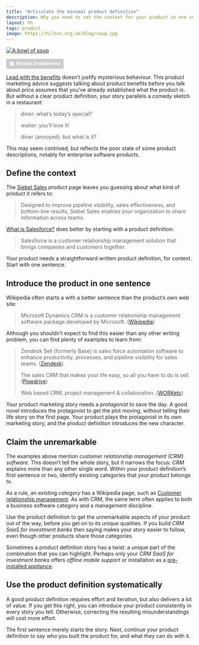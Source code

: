 ```yaml
---
title: "Articulate the minimal product definition"
description: Why you need to set the context for your product in one sentence
layout: hh
tags: product
image: https://hilton.org.uk/blog/soup.jpg
---
```


<!-- 
1. Lead with the benefits doesn’t mean being coy about what you’re actually selling.
2. Say what the product is in one sentence
3. Identify with product categories you’re in
4. Claim the unremarkable
5. Own being an old play with a new twist
-->

[![A bowl of soup](soup.jpg)](https://unsplash.com/photos/VVPC-DEBi2I)

<a style="background-color:#ccc;color:white;text-decoration:none;padding:4px 6px;font-family:-apple-system, sans-serif;font-size:12px;font-weight:bold;line-height:1.2;display:inline-block;border-radius:3px" href="https://unsplash.com/photos/VVPC-DEBi2I" rel="noopener noreferrer" title="Download free do whatever you want high-resolution photos from Monika Grabkowska"><span style="display:inline-block;padding:2px 3px"><svg xmlns="http://www.w3.org/2000/svg" style="height:12px;width:auto;position:relative;vertical-align:middle;top:-1px;fill:white" viewBox="0 0 32 32"><title>unsplash-logo</title><path d="M20.8 18.1c0 2.7-2.2 4.8-4.8 4.8s-4.8-2.1-4.8-4.8c0-2.7 2.2-4.8 4.8-4.8 2.7.1 4.8 2.2 4.8 4.8zm11.2-7.4v14.9c0 2.3-1.9 4.3-4.3 4.3h-23.4c-2.4 0-4.3-1.9-4.3-4.3v-15c0-2.3 1.9-4.3 4.3-4.3h3.7l.8-2.3c.4-1.1 1.7-2 2.9-2h8.6c1.2 0 2.5.9 2.9 2l.8 2.4h3.7c2.4 0 4.3 1.9 4.3 4.3zm-8.6 7.5c0-4.1-3.3-7.5-7.5-7.5-4.1 0-7.5 3.4-7.5 7.5s3.3 7.5 7.5 7.5c4.2-.1 7.5-3.4 7.5-7.5z"></path></svg></span><span style="display:inline-block;padding:2px 3px">Monika Grabkowska</span></a>

[Lead with the benefits](https://www.agilecrm.com/blog/30-b2b-sales-techniques/) doesn’t justify mysterious behaviour.
This product marketing advice suggests talking about product benefits before you talk about price assumes that you’ve already established what the product _is_.
But without a clear product definition, your story parallels a comedy sketch in a restaurant:

<blockquote class="big" style="max-width:32em">
<p>diner: what’s today’s special?</p>
<p>waiter: you’ll love it!</p>
<p>diner (annoyed): but what <em>is</em> it?</p>
</blockquote>

This may seem contrived, but reflects the poor state of some product descriptions, notably for enterprise software products.

## Define the context

The [Siebel Sales](https://www.oracle.com/applications/siebel/products/sales/) product page leaves you guessing about what kind of product it refers to:

> Designed to improve pipeline visibility, sales effectiveness, and bottom-line results, Siebel Sales enables your organization to share information across teams.

[What is Salesforce?](https://www.salesforce.com/products/what-is-salesforce/) 
does better by starting with a product definition:

> Salesforce is a customer relationship management solution that brings companies and customers together.

Your product needs a straightforward written product definition, for context.
Start with one sentence.

## Introduce the product in one sentence

Wikipedia often starts a with a better sentence than the product’s own web site:

> Microsoft Dynamics CRM is a customer relationship management software package developed by Microsoft.
> ([Wikipedia](https://en.wikipedia.org/wiki/Microsoft_Dynamics_CRM))

Although you shouldn’t expect to find this easier than any other writing problem, you can find plenty of examples to learn from:

> Zendesk Sell (formerly Base) is sales force automation software to enhance productivity, processes, and pipeline visibility for sales teams.
> ([Zendesk](https://www.zendesk.com/sell/))
>
> The sales CRM that makes your life easy, so all you have to do is sell.
> ([Pipedrive](https://www.pipedrive.com))
>
> Web based CRM, project management & collaboration.
> ([WORKetc](https://www.worketc.com))

Your product marketing story needs a _protagonist_ to save the day.
A good novel introduces the protagonist to get the plot moving, without telling their life story on the first page.
Your product plays the protagonist in its own marketing story, and the product definition introduces the new character.

## Claim the unremarkable

The examples above mention _customer relationship management (CRM) software_.
This doesn’t tell the whole story, but it narrows the focus: _CRM_ explains more than any other single word.
Within your product definition’s first sentence or two, identify existing categories that your product belongs to.

As a rule, an existing _category_ has a Wikipedia page, such as 
[Customer relationship management](https://en.wikipedia.org/wiki/Customer_relationship_management).
As with CRM, the same term often applies to both a business software category and a management discipline.

Use the product definition to get the unremarkable aspects of your product out of the way, before you get on to its unique qualities.
If you build _CRM SaaS for investment banks_ then saying makes your story easier to follow, even though other products share those categories.

Sometimes a product definition story has a twist: a unique part of the combination that you can highlight.
Perhaps only your _CRM SaaS for investment banks_ offers _offline mobile support_ or installation as a 
[pre-installed appliance](https://en.wikipedia.org/wiki/Software_appliance).

## Use the product definition systematically

A good product definition requires effort and iteration, but also delivers a lot of value.
If you get this right, you can introduce your product consistently in every story you tell.
Otherwise, correcting the resulting misunderstandings will cost more effort.

The first sentence merely starts the story.
Next, continue your product definition to say who you built the product for, and what they can do with it.
